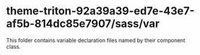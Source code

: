# theme-triton-92a39a39-ed7e-43e7-af5b-814dc85e7907/sass/var

This folder contains variable declaration files named by their component class.
